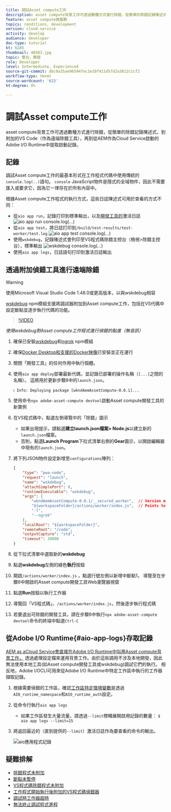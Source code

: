 ```yaml
---
title: 調試Asset compute工作
description: asset compute背景工作可透過數種方式進行除錯，從簡單的除錯記錄陳述式，到附加的VS Code（作為遠端除錯工具），再到從AEM作為Cloud Service啟動的Adobe I/O Runtime中提取啟動記錄。
feature: asset compute微服務
topics: renditions, development
version: cloud-service
activity: develop
audience: developer
doc-type: tutorial
kt: 6285
thumbnail: 40383.jpg
topic: 整合，開發
role: Developer
level: Intermediate, Experienced
source-git-commit: dbc0a35ae96594fec1e10f411d57d2a3812c1cf2
workflow-type: tm+mt
source-wordcount: '623'
ht-degree: 0%

---
```



# 調試Asset compute工作

asset compute背景工作可透過數種方式進行除錯，從簡單的除錯記錄陳述式，到附加的VS Code（作為遠端除錯工具），再到從AEM作為Cloud Service啟動的Adobe I/O Runtime中提取啟動記錄。

## 記錄

調試Asset compute工作的最基本形式在工作程式代碼中使用傳統的`console.log(..)`語句。 `console` JavaScript物件是隱式的全域物件，因此不需要匯入或要求它，因為它一律存在於所有內容中。

根據Asset compute工作程式的執行方式，這些日誌陳述式可用於查看的方式不同：

+ 從`aio app run`，記錄打印到標準輸出，以及[開發工具的](../develop/development-tool.md)激活日誌
   ![aio app run console.log(...)](./assets/debug/console-log__aio-app-run.png)
+ 從`aio app test`，將日誌打印到`/build/test-results/test-worker/test.log`
   ![aio app test console.log(...)](./assets/debug/console-log__aio-app-test.png)
+ 使用`wskdebug`，記錄陳述式會列印至VS程式碼除錯主控台（檢視>除錯主控台），標準輸出
   ![wskdebug console.log(...)](./assets/debug/console-log__wskdebug.png)
+ 使用`aio app logs`，日誌語句打印到激活日誌輸出

## 透過附加偵錯工具進行遠端除錯

>[!WARNING]
>
>使用Microsoft Visual Studio Code 1.48.0或更高版本，以與wskdebug相容

[wskdebug](https://www.npmjs.com/package/@openwhisk/wskdebug) npm模組支援將調試器附加到Asset compute工作，包括在VS代碼中設定斷點並逐步執行代碼的功能。

>[!VIDEO](https://video.tv.adobe.com/v/40383/?quality=12&learn=on)

_使用wskdebug對Asset compute工作程式進行偵錯的點進（無音訊）_

1. 確保已安裝[wskdebug](../set-up/development-environment.md#wskdebug)和[ngrok](../set-up/development-environment.md#ngork) npm模組
1. 確保[Docker Desktop和支援的Docker映像](../set-up/development-environment.md#docker)已安裝並正在運行
1. 關閉「開發工具」的任何作用中執行個體。
1. 使用`aio app deploy`部署最新代碼，並記錄已部署的操作名稱（`[...]`之間的名稱）。 這將用於更新步驟8中的`launch.json`。

   ```
   ℹ Info: Deploying package [wkndAemAssetCompute-0.0.1]...
   ```


1. 使用命令`npx adobe-asset-compute devtool`啟動Asset compute開發工具的新實例
1. 在VS程式碼中，點選左側導覽中的「除錯」圖示
   + 如果出現提示，請點選&#x200B;__建立launch.json檔案> Node.js__&#x200B;以建立新的`launch.json`檔案。
   + 否則，點選&#x200B;__Launch Program__&#x200B;下拉式清單右側的&#x200B;__Gear__&#x200B;圖示，以開啟編輯器中現有的`launch.json`。
1. 將下列JSON物件設定新增至`configurations`陣列：

   ```json
   {
       "type": "pwa-node",
       "request": "launch",
       "name": "wskdebug",
       "attachSimplePort": 0,
       "runtimeExecutable": "wskdebug",
       "args": [
           "wkndAemAssetCompute-0.0.1/__secured_worker",  // Version must match your Asset Compute worker's version
           "${workspaceFolder}/actions/worker/index.js",  // Points to your worker
           "-l",
           "--ngrok"
       ],
       "localRoot": "${workspaceFolder}",
       "remoteRoot": "/code",
       "outputCapture": "std",
       "timeout": 30000
   }
   ```

1. 從下拉式清單中選取新的&#x200B;__wskdebug__
1. 點選&#x200B;__wskdebug__&#x200B;左側的綠色&#x200B;__執行__&#x200B;按鈕
1. 開啟`/actions/worker/index.js` ，點選行號左側以新增中斷點1。 導覽至在步驟6中開啟的Asset compute開發工具Web瀏覽器視窗
1. 點選&#x200B;__Run__&#x200B;按鈕以執行工作器
1. 導覽回「VS程式碼」、`/actions/worker/index.js`，然後逐步執行程式碼
1. 若要退出可除錯的開發工具，請在步驟6中執行`npx adobe-asset-compute devtool`命令的終端中點選`Ctrl-C`

## 從Adobe I/O Runtime{#aio-app-logs}存取記錄

[AEM as aCloud Service會直接在Adobe I/O Runtime中叫用Asset compute背景工作，](../deploy/processing-profiles.md) 透過處理設定檔來運用背景工作。由於這些調用不涉及本地開發，因此無法使用本地工具(如Asset compute開發工具或wskdebug)調試它們的執行。 相反地，Adobe I/OCLI可用來從Adobe I/O Runtime中特定工作區中執行的工作器擷取記錄。

1. 根據需要偵錯的工作區，確認[工作區特定環境變數](../deploy/runtime.md)是透過`AIO_runtime_namespace`和`AIO_runtime_auth`設定。
1. 從命令行執行`aio app logs`
   + 如果工作區發生大量流量，請透過`--limit`標幟展開啟用記錄的數量：
      `$ aio app logs --limit=25`
1. 將返回最近的（直到提供的`--limit`）激活日誌作為要查看的命令的輸出。

   ![aio應用程式記錄](./assets/debug/aio-app-logs.png)

## 疑難排解

+ [除錯程式未附加](../troubleshooting.md#debugger-does-not-attach)
+ [斷點未暫停](../troubleshooting.md#breakpoints-no-pausing)
+ [VS程式碼除錯程式未附加](../troubleshooting.md#vs-code-debugger-not-attached)
+ [工作程式開始執行後附加的VS程式碼偵錯器](../troubleshooting.md#vs-code-debugger-attached-after-worker-execution-began)
+ [調試時工作器超時](../troubleshooting.md#worker-times-out-while-debugging)
+ [無法終止調試程式進程](../troubleshooting.md#cannot-terminate-debugger-process)
